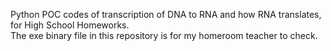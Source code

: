 Python POC codes of transcription of DNA to RNA and how RNA translates, for High School Homeworks.  
The exe binary file in this repository is for my homeroom teacher to check.
